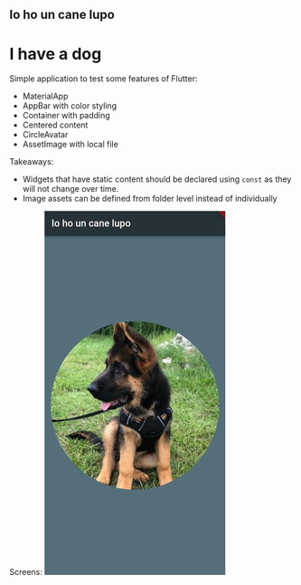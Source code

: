 ## Io ho un cane lupo 
# I have a dog

Simple application to test some features of Flutter: 

- MaterialApp
- AppBar with color styling
- Container with padding
- Centered content
- CircleAvatar 
- AssetImage with local file

Takeaways: 
- Widgets that have static content should be declared using `const` as they will not change over time.
- Image assets can be defined from folder level instead of individually

Screens: 
![App Preview](https://raw.githubusercontent.com/euphonie/flutter_bootcamp/master/i_have_a_dog/app_home_preview.jpg?raw=true "App Home Preview")